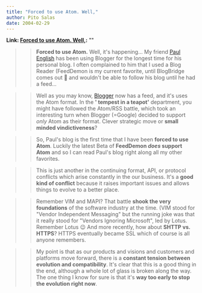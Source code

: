 ```yaml
---
title: "Forced to use Atom. Well,"
author: Pito Salas
date: 2004-02-29
---
```


**Link: [Forced to use Atom. Well,](None):** ""


>>

>> **Forced to use Atom.** Well, it's happening… My friend [Paul
English](<http://www.paulenglish.com/>) has been using Blogger for the longest
time for his personal blog. I often complained to him that I used a Blog
Reader (FeedDemon is my current favorite, until BlogBridge comes out 🙂 and
wouldn't be able to follow his blog until he had a feed…

>>

>>  
>
>>

>> Well as you may know, [Blogger](<http://www.blogger.com/>) now has a feed,
and it's uses the Atom format. In the **' tempest in a teapot'** department,
you might have followed the Atom/RSS battle, which took an interesting turn
when Blogger (=Google) decided to support _only_ Atom as their format. Clever
strategic move or **small minded vindictiveness**?

>>

>>  
>
>>

>> So, Paul's blog is the first time that I have been **forced to use Atom**.
Luckily the latest Beta of **FeedDemon _does_ support Atom** and so I can read
Paul's blog right along all my other favorites.

>>

>>  
>
>>

>> This is just another in the continuing format, API, or protocol conflicts
which arise constantly in the our business. It's a **good kind of conflict**
because it raises important issues and allows things to evolve to a better
place.

>>

>>  
>
>>

>> Remember VIM and MAPI? That battle **shook the very foundations** of the
software industry at the time. (VIM stood for "Vendor Independent Messaging"
but the running joke was that it really stood for "Vendors Ignoring
Microsoft", led by Lotus. Remember Lotus 😉 And more recently, how about
**SHTTP vs. HTTPS**? HTTPS eventually became SSL which of course is all anyone
remembers.

>>

>>  
>
>>

>> My point is that as our products and visions and customers and platforms
move forward, there is a **constant tension between evolution and
compatibility**. It's clear that this is a good thing in the end, although a
whole lot of glass is broken along the way. The one thing I know for sure is
that it's **way too early to stop the evolution right now**.



